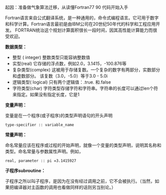 起因：准备做气象算法迁移，从读懂Fortran77 90 代码开始入手

Fortran语言来自公式翻译系统，是一种通用的，命令式编程语言。它可用于数字和科学计算。Fortran语言最初是由IBM公司在20世纪50年代的科学和工程应用开发。 FORTRAN统治这个规划计算面积很长一段时间，因其高性能计算能力而很受欢迎。

**数据类型：**

* 整型 \( integer\) 整数类型只能容纳整数值
* 实型\(real\) 它存储的浮点数，例如2.0，3.1415，-100.876等
* 复杂类型\(complex\)  这被用于存储复数。一个复杂的数字有两部分，实数部分和虚数部分。 该复数（3.0，-5.0）等于3.0 - 5.0i
* 逻辑类型\( logical\)  只有两个逻辑值：.true. 和.false
* 字符类型\(char\) 字符类型存储字符和字符串。字符串的长度可以通过len个符来指定。如果没有指定长度，它是1

**变量声明：**

变量是在一个程序\(或子程序\)的类型声明语句的开头声明

```
type-specifier :: variable_name
```

**常量声明：**

命名常量应该在程序或过程的开始声明，就像一个变量的类型声明，说明其名称和类型。命名常量与参数属性声明。例如，

```
real, parameter :: pi =3.1415927
```

**子程序subroutine：**

子程序之所以叫子程序，是因为在没有经过调用之前，它不会被执行。（当然，如果把编译器对主函数的调用也看做同样的话则另当别论。）

